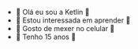- 🤫  Olá eu sou a Ketlin 🤫
- :book:  Estou interessada em aprender :book:
- 🤗  Gosto de mexer no celular 🤗
- 🌚 Tenho 15 anos 🌚

<!---
KetlinPereir/KetlinPereir is a ✨ special ✨ repository because its `README.md` (this file) appears on your GitHub profile.
You can click the Preview link to take a look at your changes.
--->
